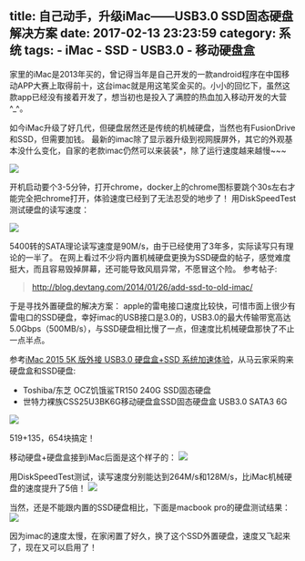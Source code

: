 title: 自己动手，升级iMac——USB3.0 SSD固态硬盘解决方案
date: 2017-02-13 23:23:59
category: 系统
tags:
	- iMac
	- SSD
	- USB3.0
	- 移动硬盘盒
---
家里的iMac是2013年买的，曾记得当年是自己开发的一款android程序在中国移动APP大赛上取得前十，这台imac就是用这笔奖金买的。小小的回忆下，虽然这款app已经没有接着开发了，想当初也是投入了满腔的热血加入移动开发的大营^_^。

如今iMac升级了好几代，但硬盘居然还是传统的机械硬盘，当然也有FusionDrive和SSD，但需要加钱。
最新的imac除了显示器升级到视网膜屏外，其它的外观基本没什么变化，自家的老款imac仍然可以来装装*，除了运行速度越来越慢~~~
<!-- more -->
![](http://7xo67b.com1.z0.glb.clouddn.com/2017-02-13/imac1.png)

开机启动要个3-5分钟，打开chrome，docker上的chrome图标要跳个30s左右才能完全把chrome打开，体验速度已经到了无法忍受的地步了！
用DiskSpeedTest测试硬盘的读写速度：

![](http://7xo67b.com1.z0.glb.clouddn.com/2017-02-13/imac2.png)

5400转的SATA理论读写速度是90M/s，由于已经使用了3年多，实际读写只有理论的一半了。
在网上看过不少将内置机械硬盘更换为SSD硬盘的帖子，感觉难度挺大，而且容易毁掉屏幕，还可能导致风扇异常，不愿冒这个险。
参考帖子:
> http://blog.devtang.com/2014/01/26/add-ssd-to-old-imac/

于是寻找外置硬盘的解决方案：
apple的雷电接口速度比较快，可惜市面上很少有雷电口的SSD硬盘，幸好imac的USB接口是3.0的，USB3.0的最大传输带宽高达5.0Gbps（500MB/s），与SSD硬盘相比慢了一点，但速度比机械硬盘那快了不止一点半点。

参考[iMac 2015 5K 版外接 USB3.0 硬盘盒+SSD 系统加速体验](https://luolei.org/imac-5k-external-usb-ssd-update/)，从马云家采购来硬盘盒和SSD硬盘:
- Toshiba/东芝 OCZ饥饿鲨TR150 240G SSD固态硬盘
- 世特力裸族CSS25U3BK6G移动硬盘盒SSD固态硬盘盒 USB3.0 SATA3 6G
 
![](http://7xo67b.com1.z0.glb.clouddn.com/2017-02-13/imac3.png)

519+135，654块搞定！

移动硬盘+硬盘盒接到iMac后面是这个样子的：
![](http://7xo67b.com1.z0.glb.clouddn.com/2017-02-13/imac4.png)

用DiskSpeedTest测试，读写速度分别能达到264M/s和128M/s，比iMac机械硬盘的速度提升了5倍！
![](http://7xo67b.com1.z0.glb.clouddn.com/2017-02-13/imac5.png)


当然，还是不能跟内置的SSD硬盘相比，下面是macbook pro的硬盘测试结果：
![](http://7xo67b.com1.z0.glb.clouddn.com/2017-02-13/imac6.png)


因为imac的速度太慢，在家闲置了好久，换了这个SSD外置硬盘，速度又飞起来了，现在又可以启用了！





